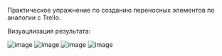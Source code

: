 Практическое упражнение по созданию переносных элементов по аналогии с Trello.

Визуацлизация результата:

![image](https://user-images.githubusercontent.com/25858872/134009360-5daf91ba-201c-4c12-9670-899289b87a53.png)
![image](https://user-images.githubusercontent.com/25858872/134009400-f539a42e-c900-4974-838f-6429a4d70b35.png)
![image](https://user-images.githubusercontent.com/25858872/134009433-915f7627-736b-4e00-a0a2-3829dab6ca32.png)
![image](https://user-images.githubusercontent.com/25858872/134009454-668205df-61f6-4689-aeb4-acfeacd9b3a2.png)

